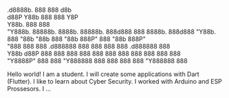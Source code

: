 

 .d8888b.  888               888              d8b                  
d88P  Y88b 888               888              Y8P                  
Y88b.      888               888                                   
 "Y888b.   88888b.   8888b.  88888b.  888d888 888  8888b.  888d888 
    "Y88b. 888 "88b     "88b 888 "88b 888P"   888     "88b 888P"   
      "888 888  888 .d888888 888  888 888     888 .d888888 888     
Y88b  d88P 888  888 888  888 888  888 888     888 888  888 888     
 "Y8888P"  888  888 "Y888888 888  888 888     888 "Y888888 888     
                                                                   
                                                                   
                                                                 
Hello world!
I am a student.
I will create some applications with Dart (Flutter).
I like to learn about Cyber Security.
I worked with Arduino and ESP Prossesors.
I ...
